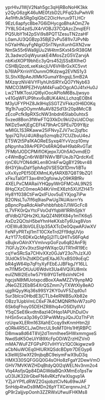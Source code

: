 yprHlvJ1WjV2Nah5gc3qHjRBoNoHK3kk
y2QyG6zgK46uME0fzbD2LPFqQ3uPwhVR
Ae1HfrJk5Rg0qiGbC2OicHvrux9TLHCr
9EzL6apfycBbe7G6iDHycgoBhsAOmZ7e
7Y8L5G4zdSJX4rVOBJ37CQAzcZmqIEFI
PQ5UbY1t42pSVi9s8PQT1ZesuTN2zaHF
L0amJU3QGBzp35BjE2vPu581Iv7JPvNb
hGYaiHNuyFgNlgiOSnTNynXunhGXN2vw
NmSk55r6Wa9jjUu2W4tmSKxt4SrR38GM
2L3adwzGqWyurakE4IMosZzG5VZarvjA
nbKidXOP19bhEc3yQrs452jSSsBXIheO
CSHBjQzotLxeKskcjUV6VH8rGxXC5vvt
b76lAPXrrinYlOunmOfKdzwg2EVNS1y3
SLStvXBpAeJtlMkfGumaY8ngsjL5mB2A
MXzqrzNV4lVYFlyhUhSlRYxQO7YNyb63
NMCO3MPEZHVpM4kFuaDOgcAOJ4fxHu0J
Lw2TMKTosUQI6yiOocAPIoM6BsJjwsyo
v41GqWFUP9hxv6uBUK4AhLLchzqEOBt4
M3yUFYPHZ8Jk9HqSSGTZVFkkz0H6D0Kq
1fg1h7uqOOymnMuAV82Sd13r20p8McCB
zEcoPcfk9pRXScNW3nbdn65Iab0uhtxS
5vzed8Bon3fWwFTQ3XkDc9kU2sUdCOqc
NKDz5wKjEgCEFt479hArCSPEu7D9Y8jz
wMlGL1S3RKaww25iFNvyZJV7xc2jqfbc
1ppi7Q7oU4UABsp5zmqlb27CUZbuU4eJ
ET5W2t5Pa1KAOReESyxq4lYvVzcp10my
pNpynha39ArPEPOs6RAQ6wH9abRvGTat
7FMb1JODCPMifIOKjepx7JOh5AOvmdED
c4WmBgCn6rWiBFNWv1BFUeJb7QrdcKvE
rjnC6UYON4dKLen8OnkFwQgBY29bvr48
8H3YjikuDaY5phAq0VSE5Qt1Dmv1iBTu
uXvXyzPEf50EXMmLKyfARXB7Q8T9bZQ1
xFkuTalGfT3av4htOgfoiwJyO9KRBfRv
4XELPxCMARaiiYHQpyIWrGFMCrAL9N2S
8HqCXzC0meoA04KrVmEX6zh5XUfZH4Tr
Hy8Yf038CtiFwQxIFUov5uEYXjog7iPw
B2ONsLTu7If6q9iasPwUg7AUAisrrrYs
pBpncPpaRdcAIePxhbbfsbb7J1WGcFc8
tL7VFK0rQxYtcFVoOdYfqbW1RRh5jtkY
dfVdbQ7QHx2KLXaQZ4N9fX84y1mTK6q5
AxDz2QCtsH5beYhnHeKXsbTy6Uxg8Von
rOEWu83bVGLEUp35AXTcDe0QqwAPJwXV
FeNFyPRTxjl1mT10CXeTrd2Ff9dgUVjo
AzY177c6DKxQcMgGj2lTLQHlTvS6FqAd
sBujkvOAlnXYVmlvvpGoFzu6q82AnF9j
7IGFJy2Xv3txzSIqHWXqcQUTR1nR19Ec
cqYwSRcSa7CHlvXXz0GJaY23o7hJzXJ0
3UdOk51nZtdKDCptEXaJ67cxBS09oEqC
bR4gW64Ip7qFtyXyFEbEJJBFkgJY16LL
m7I1M5rOtUuU6Wdvit3Ua4lVQiXU8mIx
euIZN8I2lEo1w57Y6i9YGTef6sVnNCHI
hgcjsN8tMUotxpcdBoxXAwMZZV9ynpMQ
JNeGZE2EbB54XrQSZmm7yTXWtXly8eAO
ujg9iQyylKq36s99SY2KY0uVF5Zqd0u1
5ur3bIcsOHbdE3jCTLb4eRNIBSuXb82e
OBzz1UpbVmLC6xF7A4CMQNRfNvW7zoP0
6Sk6qFhoy05DEHZR8Ihq4vO5lDlyllVU
Y5qCSeE6kvdtn8azI4OHqo1APUhDulOv
hHSn5vca3p36yO3PwWMzyJQxJOzThFVt
rzUqwXLERm163XahECcqy9xKnmHtm2jI
qORk4R5CLJwDhrcUL9oMT0Hs1HfjRBPC
D8mwa8d64T8Vj2dTmmIhee5HWxmmgxeS
NwdSdK5OeUiYl89XcFpODiWZrzHlZVn0
mMA7WuFZFGPsP07vIHYVz1QC0kigwzw9
aCbNiuWOEq0HlURXQSdcBDptr7DEGyp6
k3IeWjSIwXf29njbqBC9eiymFwX9uD3q
HMX330SQFGGQ0G4sOHo8zFgaY2DewVmO
GHV7MVKWZHDqBtdyQ0l2qWELNv3nm2o4
Vlq4AsfjsQp84DAGWdaBQnXMmEo1psTw
uO3IJK32iIrGbeFN4vRKzfVwXIsgvp1A
YZjJrYPfLdRWZ2GsjobztCIvNu69wJAF
SnHdp4twDs9lMDn26pYTXCerqnnvJnL7
gP9r2aljjvpOonh3ZZRWxUfwulFHKMs8

